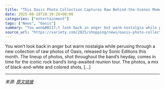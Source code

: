 ```yaml
---
title: "This Oasis Photo Collection Captures Raw Behind-the-Scenes Moments From the Band’s ’90s Heyday"
date: 2025-08-18T18:39:26+08:00
categories: ["entertainment"]
tags: ["News", "Oasis"]
summary: "You won&#8217;t look back in anger but warm nostalgia while perusing through a new collection of raw photos of Oasis, released by Sonic Editions this month. The lineup of photos, shot throughout the b"
source_url: "https://variety.com/2025/shopping/news/oasis-photo-collection-sonic-editions-shop-online-1236492050/"
---
```


You won&#8217;t look back in anger but warm nostalgia while perusing through a new collection of raw photos of Oasis, released by Sonic Editions this month. The lineup of photos, shot throughout the band&#8217;s heyday, comes in time for the iconic rock band&#8217;s long-awaited reunion tour. The photos, a mix of black-and-white and colored shots, [&#8230;]

---

*来源: [原文链接](https://variety.com/2025/shopping/news/oasis-photo-collection-sonic-editions-shop-online-1236492050/)*
